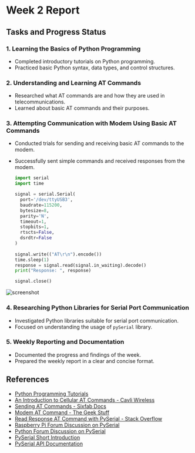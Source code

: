 # Week 2 Report

## Tasks and Progress Status

### 1. Learning the Basics of Python Programming
- Completed introductory tutorials on Python programming.
- Practiced basic Python syntax, data types, and control structures.

### 2. Understanding and Learning AT Commands
- Researched what AT commands are and how they are used in telecommunications.
- Learned about basic AT commands and their purposes.

### 3. Attempting Communication with Modem Using Basic AT Commands
- Conducted trials for sending and receiving basic AT commands to the modem.
- Successfully sent simple commands and received responses from the modem.

  ```python
  import serial
  import time

  signal = serial.Serial(
    port='/dev/ttyUSB3',
    baudrate=115200,
    bytesize=8,
    parity='N',
    timeout=1,
    stopbits=1,
    rtscts=False,
    dsrdtr=False
  )
 
  signal.write(("AT\r\n").encode())
  time.sleep(1)
  response = signal.read(signal.in_waiting).decode()
  print("Response: ", response)

  signal.close()

![screenshot](https://github.com/resulozdemir/PythonCellularAutomation/assets/102479969/e3899ceb-0504-42be-a94c-553ad5589dcc)


### 4. Researching Python Libraries for Serial Port Communication
- Investigated Python libraries suitable for serial port communication.
- Focused on understanding the usage of `pySerial` library.

### 5. Weekly Reporting and Documentation
- Documented the progress and findings of the week.
- Prepared the weekly report in a clear and concise format.

## References
- [Python Programming Tutorials](https://www.youtube.com/playlist?list=PLWctyKyPphPiul3WbHkniANLqSheBVP3O)
- [An Introduction to Cellular AT Commands - Cavli Wireless](https://www.cavliwireless.com/blog/nerdiest-of-things/an-introduction-to-cellular-at-commands.html)
- [Sending AT Commands - Sixfab Docs](https://docs.sixfab.com/page/sending-at-commands)
- [Modem AT Command - The Geek Stuff](https://www.thegeekstuff.com/2013/05/modem-at-command/)
- [Read Response AT Command with PySerial - Stack Overflow](https://stackoverflow.com/questions/23532038/read-response-at-command-with-pyserial)
- [Raspberry Pi Forum Discussion on PySerial](https://forums.raspberrypi.com/viewtopic.php?t=113664)
- [Python Forum Discussion on PySerial](https://python-forum.io/thread-35651.html)
- [PySerial Short Introduction](https://pyserial.readthedocs.io/en/latest/shortintro.html)
- [PySerial API Documentation](https://pyserial.readthedocs.io/en/latest/pyserial_api.html)
